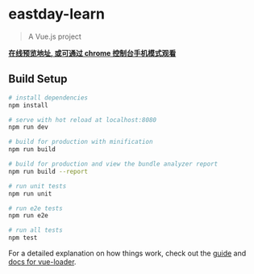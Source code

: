 # eastday-learn

> A Vue.js project

**[在线预览地址, 或可通过 chrome 控制台手机模式观看](https://htmlpreview.github.io/?https://github.com/firebottom/learnCode/blob/master/dist/index.html#/)**


## Build Setup

``` bash
# install dependencies
npm install

# serve with hot reload at localhost:8080
npm run dev

# build for production with minification
npm run build

# build for production and view the bundle analyzer report
npm run build --report

# run unit tests
npm run unit

# run e2e tests
npm run e2e

# run all tests
npm test
```

For a detailed explanation on how things work, check out the [guide](http://vuejs-templates.github.io/webpack/) and [docs for vue-loader](http://vuejs.github.io/vue-loader).
